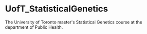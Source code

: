 # UofT_StatisticalGenetics
The University of Toronto master's Statistical Genetics course at the department of Public Health. 

